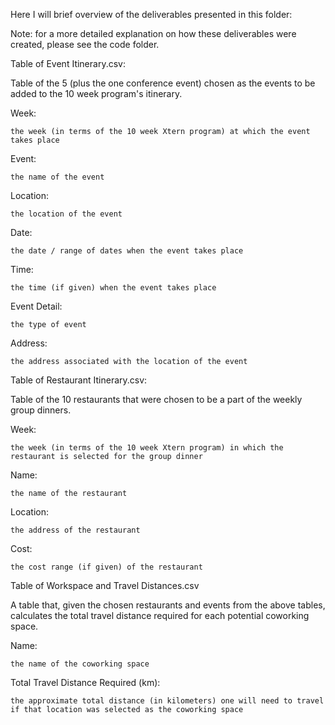 Here I will brief overview of the deliverables presented in this folder:

Note: for a more detailed explanation on how these deliverables were created, please see the code folder.


Table of Event Itinerary.csv:

  Table of the 5 (plus the one conference event) chosen as the events to be added to the 10 week program's itinerary.
  
  Week:
  
    the week (in terms of the 10 week Xtern program) at which the event takes place
    
  Event:
  
    the name of the event
    
  Location:
  
    the location of the event
    
  Date:
  
    the date / range of dates when the event takes place
    
  Time:
  
    the time (if given) when the event takes place
    
  Event Detail:
  
    the type of event
    
  Address:
  
    the address associated with the location of the event
    



Table of Restaurant Itinerary.csv:

  Table of the 10 restaurants that were chosen to be a part of the weekly group dinners.
  
  Week:
  
    the week (in terms of the 10 week Xtern program) in which the restaurant is selected for the group dinner
    
  Name:
  
    the name of the restaurant
    
  Location:
  
    the address of the restaurant
    
  Cost:
  
    the cost range (if given) of the restaurant
    
    
    
Table of Workspace and Travel Distances.csv

  A table that, given the chosen restaurants and events from the above tables, calculates the total travel distance required for each potential coworking space.
  
  Name:
  
    the name of the coworking space
    
  Total Travel Distance Required (km):
  
    the approximate total distance (in kilometers) one will need to travel if that location was selected as the coworking space
    
